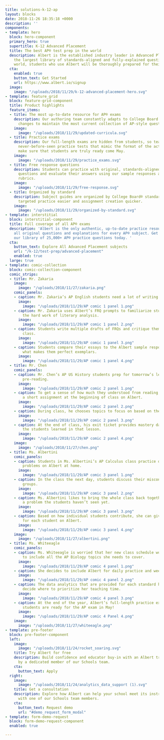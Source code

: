 ```yaml
---
title: solutions-k-12-ap
layout: blocks
date: 2018-11-26 18:35:18 +0000
description: ''
components:
- template: hero
  block: hero-component
  primary_hero: true
  supertitle: K-12 Advanced Placement
  title: The best AP® test prep in the world
  description: Albert is the established industry leader in Advanced Placement. With
    the largest library of standards-aligned and fully-explained questions in the
    world, students who use Albert will be thoroughly prepared for their exams.<br>
  cta:
    enabled: true
    button_text: Get Started
    url: https://www.albert.io/signup
  image:
    image: "/uploads/2018/11/29/k-12-advanced-placement-hero.svg"
- template: feature_grid
  block: feature-grid-component
  title: Product highlights
  feature_items:
  - title: The most up-to-date resource for AP® exams
    description: Our authoring team constantly adapts to College Board curricular
      changes to maintain the most current collection of AP-style questions.
    image:
      image: "/uploads/2018/11/29/updated-curricula.svg"
  - title: Practice exams
    description: Our full-length exams are hidden from students, so teachers can assign
      never-before-seen practice tests that mimic the format of the actual exam to
      make sure that students are truly ready come May.
    image:
      image: "/uploads/2018/11/29/practice_exams.svg"
  - title: Free response questions
    description: Students can practice with original, standards-aligned free response
      questions and evaluate their answers using our sample responses and AP-style
      rubrics.
    image:
      image: "/uploads/2018/11/29/free-response.svg"
  - title: Organized by standard
    description: Subject guides are organized by College Board® standards, making
      targeted practice easier and assignment creation quicker.
    image:
      image: "/uploads/2018/11/29/organized-by-standard.svg"
- template: interstitial
  block: interstitial-component
  title: Full coverage of all AP® exams
  description: 'Albert is the only authentic, up-to-date practice resource that has
    all original questions and explanations for every AP® subject. Get started with
    our library of 25,000+ AP® practice questions today. '
  cta:
    button_text: Explore All Advanced Placement subjects
    url: "/k-12/test-prep/advanced-placement"
    enabled: true
  large: true
- template: comic-collection
  block: comic-collection-component
  comic_strips:
  - title: Mr. Zakaria
    image:
      image: "/uploads/2018/11/27/zakaria.png"
    comic_panels:
    - caption: Mr. Zakaria’s AP English students need a lot of writing practice.
      image:
        image: "/uploads/2018/11/29/AP comic 1 panel 1.png"
    - caption: Mr. Zakaria uses Albert’s FRQ prompts to familiarize students with
        the hard work of literary analysis.
      image:
        image: "/uploads/2018/11/29/AP comic 1 panel 2.png"
    - caption: Students write multiple drafts of FRQs and critique them together in
        class.
      image:
        image: "/uploads/2018/11/29/AP comic 1 panel 3.png"
    - caption: Students compare their essays to the Albert sample responses and discuss
        what makes them perfect exemplars.
      image:
        image: "/uploads/2018/11/29/AP comic 1 panel 4.png"
  - title: Mr. Chen
    comic_panels:
    - caption: Mr. Chen’s AP US History students prep for tomorrow’s lesson with some
        pre-reading.
      image:
        image: "/uploads/2018/11/29/AP comic 2 panel 1.png"
    - caption: To get a sense of how much they understood from reading, Mr. Chen gives
        a short assignment at the beginning of class on Albert.
      image:
        image: "/uploads/2018/11/29/AP comic 2 panel 2.png"
    - caption: During class, he chooses topics to focus on based on the results.
      image:
        image: "/uploads/2018/11/29/AP comic 2 panel 3.png"
    - caption: At the end of class, his exit ticket provides mastery data of how much
        the students learned in that lesson.
      image:
        image: "/uploads/2018/11/29/AP comic 2 panel 4.png"
    image:
      image: "/uploads/2018/11/27/chen.png"
  - title: Ms. Albertini
    comic_panels:
    - caption: Students in Ms. Albertini’s AP Calculus class practice difficult calculus
        problems on Albert at home.
      image:
        image: "/uploads/2018/11/29/AP comic 3 panel 1.png"
    - caption: In the class the next day, students discuss their misconceptions in
        groups.
      image:
        image: "/uploads/2018/11/29/AP comic 3 panel 2.png"
    - caption: Ms. Albertini likes to bring the whole class back together to discuss
        a problem the students haven’t seen yet.
      image:
        image: "/uploads/2018/11/29/AP comic 3 panel 3.png"
    - caption: Based on how individual students contribute, she can give custom assignments
        for each student on Albert.
      image:
        image: "/uploads/2018/11/29/AP comic 3 panel 4.png"
    image:
      image: "/uploads/2018/11/27/albertini.png"
  - title: Ms. Whiteeagle
    comic_panels:
    - caption: Ms. Whiteeagle is worried that her new class schedule won’t leave time
        to include all the AP Biology topics she needs to cover.
      image:
        image: "/uploads/2018/11/29/AP comic 4 panel 1.png"
    - caption: She decides to include Albert for daily practice and weekly quizzes.
      image:
        image: "/uploads/2018/11/29/AP comic 4 panel 2.png"
    - caption: The data analytics that are provided for each standard help Ms. Whiteeagle
        decide where to prioritize her teaching time.
      image:
        image: "/uploads/2018/11/29/AP comic 4 panel 3.png"
    - caption: At the end of the year, Albert’s full-length practice exams show her
        students are ready for the AP exam in May!
      image:
        image: "/uploads/2018/11/29/AP comic 4 Panel 4.png"
    image:
      image: "/uploads/2018/11/27/whiteeagle.png"
- template: pre-footer
  block: pre-footer-component
  left:
    image:
      image: "/uploads/2018/11/24/rocket_soaring.svg"
    title: Try Albert for free
    description: Build confidence and educator buy-in with an Albert trial supported
      by a dedicated member of our Schools team.
    cta:
      button_text: Apply
  right:
    image:
      image: "/uploads/2018/11/24/analytics_data_support (1).svg"
    title: Get a consultation
    description: Explore how Albert can help your school meet its instructional goals
      with one of our Schools team members.
    cta:
      button_text: Request demo
      url: "#demo_request_form_modal"
- template: form-demo-request
  block: form-demo-request-component
  enabled: true

---
```

